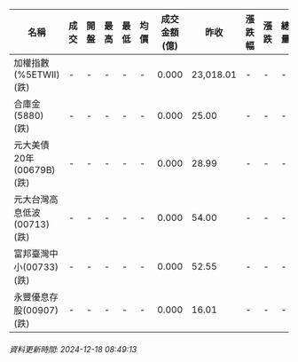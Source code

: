 | 名稱 | 成交 | 開盤 | 最高 | 最低 | 均價 | 成交金額(億) | 昨收 | 漲跌幅 | 漲跌 | 總量 | 昨量 | 振幅 |
| -------- | -------- | -------- | -------- |-------- | -------- | -------- |-------- |-------- |-------- | -------- | -------- |-------- |
|加權指數(%5ETWII) (跌)|-|-|-|-|-|0.000|23,018.01|-|-|-|-|0.00%|
|合庫金(5880) (跌)|-|-|-|-|-|0.000|25.00|-|-|-|-|0.00%|
|元大美債20年(00679B) (跌)|-|-|-|-|-|0.000|28.99|-|-|-|-|0.00%|
|元大台灣高息低波(00713) (跌)|-|-|-|-|-|0.000|54.00|-|-|-|-|0.00%|
|富邦臺灣中小(00733) (跌)|-|-|-|-|-|0.000|52.55|-|-|-|-|0.00%|
|永豐優息存股(00907) (跌)|-|-|-|-|-|0.000|16.01|-|-|-|-|0.00%|
###### 資料更新時間: 2024-12-18 08:49:13